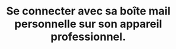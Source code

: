 ---
categories: category--kiTZR7ZZs8EMe4z11DSq
definitions:
- definition-E9kkWzwyQhfj1cbo3tkjC
- definition-cRI7CDWCf1_Jit3-g_CGx
goodPractices:
- good-practice--QJBn0ZMHG1OQ27A_MNIV
risks:
- Infecter ce dernier avec la synchronisation automatique de sa boîte mail et mettre
  en danger son outil de travail.
title: Se connecter avec sa boîte mail personnelle sur son appareil professionnel.
uuid: vulnerability-p8IyglRJrg2PtPCbfHGMo
visibleInCms: true
---